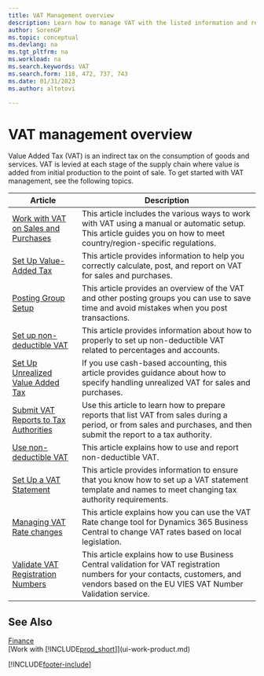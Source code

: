 ```yaml
---
title: VAT Management overview
description: Learn how to manage VAT with the listed information and resources.
author: SorenGP
ms.topic: conceptual
ms.devlang: na
ms.tgt_pltfrm: na
ms.workload: na
ms.search.keywords: VAT
ms.search.form: 118, 472, 737, 743
ms.date: 01/31/2023
ms.author: altotovi

---
```

# VAT management overview
Value Added Tax (VAT) is an indirect tax on the consumption of goods and services. VAT is levied at each stage of the supply chain where value is added from initial production to the point of sale. To get started with VAT management, see the following topics.  

|  Article  |  Description  |  
|--------|--------------|  
| [Work with VAT on Sales and Purchases](finance-work-with-vat.md) | This article includes the various ways to work with VAT using a manual or automatic setup. This article guides you on how to meet country/region-specific regulations.|
| [Set Up Value-Added Tax](finance-setup-vat.md) | This article provides information to help you correctly calculate, post, and report on VAT for sales and purchases.|
| [Posting Group Setup](finance-posting-groups.md#tax-posting-groups) | This article provides an overview of the VAT and other posting groups you can use to save time and avoid mistakes when you post transactions.|
| [Set up non-deductible VAT](finance-setup-nondeductible-vat.md) | This article provides information about how to properly to set up non-deductible VAT related to percentages and accounts.|
| [Set Up Unrealized Value Added Tax](finance-setup-unrealized-vat.md) | If you use cash-based accounting, this article provides guidance about how to specify handling unrealized VAT for sales and purchases.|
| [Submit VAT Reports to Tax Authorities](finance-how-report-vat.md) | Use this article to learn how to prepare reports that list VAT from sales during a period, or from sales and purchases, and then submit the report to a tax authority.|
| [Use non-deductible VAT](finance-how-use-non-deductible-vat.md) | This article explains how to use and report non-deductible VAT.|
| [Set Up a VAT Statement](finance-how-setup-vat-statement.md) | This article provides information to ensure that you know how to set up a VAT statement template and names to meet changing tax authority requirements.|
| [Managing VAT Rate changes](finance-how-use-vat-rate-change-tool.md) | This article explains how you can use the VAT Rate change tool for Dynamics 365 Business Central to change VAT rates based on local legislation.|
| [Validate VAT Registration Numbers](finance-how-validate-vat-registration-number.md) | This article explains how to use Business Central validation for VAT registration numbers for your contacts, customers, and vendors based on the EU VIES VAT Number Validation service.|


## See Also  
[Finance](finance.md)  
[Work with [!INCLUDE[prod_short](includes/prod_short.md)]](ui-work-product.md)


[!INCLUDE[footer-include](includes/footer-banner.md)]
